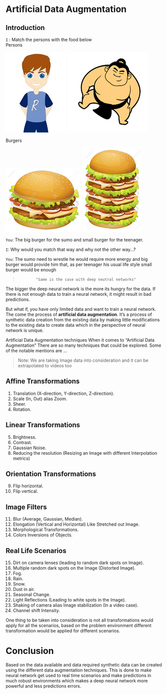 # Artificial Data Augmentation

## Introduction

`I` : Match the persons with the food below <br/>
Persons <br/>

<img src ="/assets/images/artificial_data_augmentation_files/person1.jpg" height="258" width="196" >

<img src ="/assets/images/artificial_data_augmentation_files/person2.png" height="258" width="258" >
<br>

Burgers<br/>

![Image not found](/assets/images/artificial_data_augmentation_files/small_burger.jpg)
![Image not found](/assets/images/artificial_data_augmentation_files/big_burger.jpg)

`You`: The big burger for the sumo and small burger for the teenager. <br/>

`I`:  Why would you match that way and why not the other way…?<br/>

`You`: The sumo need to wrestle he would require more energy and big burger would provide him that, as per teenager his usual life style small burger would be enough

>             "Same is the case with deep neutral networks"

The bigger the deep neural network is the more its hungry for the data. If there is not enough data to train a neural network, it might result in bad predictions.

But what if, you have only limited data and want to train a neural network. The come the process of **artificial data augmentation**. It’s a process of synthetic data creation from the existing data by making little modifications to the existing data to create data which in the perspective of neural network is unique.

Artificial Data Augmentation techniques 
When it comes to “Artificial Data Augmentation”
There are so many techniques that could be explored. Some of the notable mentions are …

>Note: We are taking Image data into consideration and it can be extrapolated to videos too

## Affine Transformations
1.	Translation (X-direction, Y-direction, Z-direction).
2.	Scale (In, Out) alias Zoom.
3.	Sheer.
4.	Rotation.
## Linear Transformations
5.	Brightness.
6.	Contrast.
7.	Gaussian Noise.
8.	Reducing the resolution (Resizing an Image with different Interpolation metrics)
## Orientation Transformations
9.	Flip horizontal.
10.	Flip vertical.
## Image Filters 
11.	Blur (Average, Gaussian, Median).
12.	Elongation (Vertical and Horizontal) Like Stretched out Image.
13.	Morphological Transformations.
14.	Colors Inversions of Objects.
## Real Life Scenarios 
15.	Dirt on camera lenses (leading to random dark spots on Image).
16.	Multiple random dark spots on the Image (Distorted Image).
17.	Fog.
18.	Rain.
19.	Snow.
20.	Dust in air.
21.	Seasonal Change.
22.	Light Reflections (Leading to white spots in the Image).
23.	Shaking of camera alias Image stabilization (In a video case).
24.	Channel shift Intensity.

One thing to be taken into consideration is not all transformations would apply for all the scenarios, based on the problem environment different transformation would be applied for different scenarios.

# Conclusion 
Based on the data available and data required synthetic data can be created using the different data augmentation techniques. This is done to make neural network get used to real time scenarios and make predictions in much robust environments which makes a deep neural network more powerful and less predictions errors.

